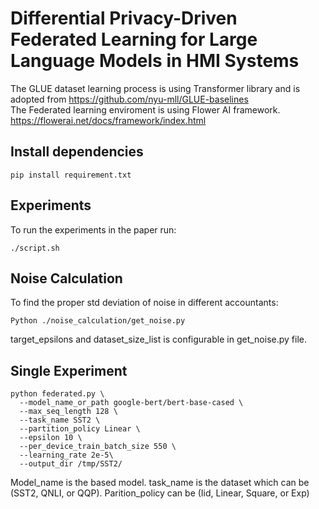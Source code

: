 # Differential Privacy-Driven Federated Learning for Large Language Models in HMI Systems

The GLUE dataset learning process is using Transformer library and is adopted from https://github.com/nyu-mll/GLUE-baselines <br>
The Federated learning enviroment is using Flower AI framework. https://flowerai.net/docs/framework/index.html

## Install dependencies
```
pip install requirement.txt
```
## Experiments
To run the experiments in the paper run:
```
./script.sh
```
## Noise Calculation
To find the proper std deviation of noise in different accountants:
```
Python ./noise_calculation/get_noise.py
```
target_epsilons and dataset_size_list is configurable in get_noise.py file.

## Single Experiment
```
python federated.py \
  --model_name_or_path google-bert/bert-base-cased \
  --max_seq_length 128 \
  --task_name SST2 \
  --partition_policy Linear \
  --epsilon 10 \
  --per_device_train_batch_size 550 \
  --learning_rate 2e-5\
  --output_dir /tmp/SST2/
```
Model_name is the based model. 
task_name is the dataset which can be (SST2, QNLI, or QQP).
Parition_policy can be (Iid, Linear, Square, or Exp)

